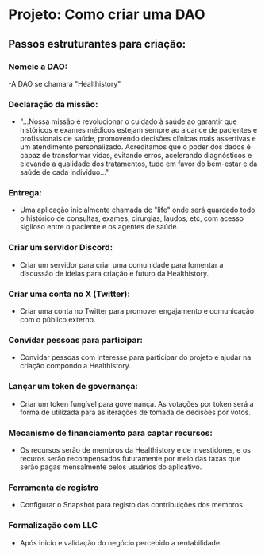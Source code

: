 # Projeto: Como criar uma DAO

## Passos estruturantes para criação:

### Nomeie a DAO:
-A DAO se chamará "Healthistory" 

### Declaração da missão:
- "...Nossa missão é revolucionar o cuidado à saúde ao garantir que históricos e exames médicos estejam sempre ao alcance de pacientes e profissionais de saúde, promovendo decisões clínicas mais assertivas e um atendimento personalizado. Acreditamos que o poder dos dados é capaz de transformar vidas, evitando erros, acelerando diagnósticos e elevando a qualidade dos tratamentos, tudo em favor do bem-estar e da saúde de cada indivíduo..."

### Entrega:
- Uma aplicação inicialmente chamada de "life" onde será quardado todo o histórico de consultas, exames, cirurgias, laudos, etc, com acesso sigiloso entre o paciente e os agentes de saúde.

### Criar um servidor Discord:
- Criar um servidor para criar uma comunidade para fomentar a discussão de ideias para criação e futuro da Healthistory.

### Criar uma conta no X (Twitter):
- Criar uma conta no Twitter para promover engajamento e comunicação com o público externo.

### Convidar pessoas para participar:
- Convidar pessoas com interesse para participar do projeto e ajudar na criação compondo a Healthistory.

### Lançar um token de governança:
- Criar um token fungível para governança. As votações por token será a forma de utilizada para as iterações de tomada de decisões por votos.

### Mecanismo de financiamento para captar recursos:
- Os recursos serão de membros da Healthistory e de investidores, e os recuros serão recompensados futuramente por meio das taxas que serão pagas mensalmente pelos usuários do aplicativo.

### Ferramenta de registro
- Configurar o Snapshot para registo das contribuições dos membros.

### Formalização com LLC
- Após início e validação do negócio percebido a rentabilidade.








